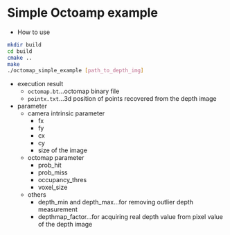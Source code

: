 # Simple Octoamp example

- How to use
```bash
mkdir build
cd build
cmake ..
make
./octomap_simple_example [path_to_depth_img]
```

- execution result
  - `octomap.bt`...octomap binary file
  - `pointx.txt`...3d position of points recovered from the depth image
- parameter
  - camera intrinsic parameter
    - fx
    - fy
    - cx
    - cy
    - size of the image
  - octomap parameter
    - prob_hit
    - prob_miss
    - occupancy_thres
    - voxel_size
  - others
    - depth_min and depth_max...for removing outlier depth measurement
    - depthmap_factor...for acquiring real depth value from pixel value of the depth image